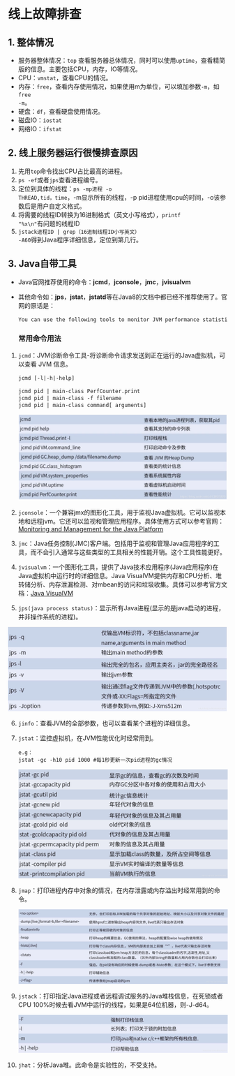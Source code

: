 # 线上故障排查

## 1. 整体情况

- 服务器整体情况：<code>top</code> 查看服务器总体情况，同时可以使用<code>uptime</code>，查看精简版的信息。主要包括CPU，内存，IO等情况。
- CPU：<code>vmstat</code>，查看CPU的情况。
- 内存：<code>free</code>，查看内存使用情况，如果使用m为单位，可以填加参数<code>-m</code>，如<code>free -m</code>。
- 硬盘：<code>df</code>，查看硬盘使用情况。
- 磁盘IO：<code>iostat</code>
- 网络IO：<code>ifstat</code>

## 2. 线上服务器运行很慢排查原因

1. 先用<code>top</code>命令找出CPU占比最高的进程。
2. <code>ps -ef</code>或者<code>jps</code>查看进程编号。
3. 定位到具体的线程：<code>ps -mp进程 -o THREAD,tid，time</code>，-m显示所有的线程，-p pid进程使用cpu的时间，-o该参数后是用户自定义格式。
4. 将需要的线程ID转换为16进制格式（英文小写格式），<code>printf "%x\n"</code>有问题的线程ID
5. <code>jstack进程ID | grep（16进制线程ID小写英文） -A60</code>得到Java程序详细信息，定位到第几行。

## 3. Java自带工具

- Java官网推荐使用的命令：**jcmd**，**jconsole**，**jmc**，**jvisualvm**

- 其他命令如：**jps**，**jstat**，**jstatd**等在Java8的文档中都已经不推荐使用了。官网的原话是：

  ```markdown
  You can use the following tools to monitor JVM performance statistics. The tools described in this section are unsupported and experimental, and should be used with that in mind. They may not be available in future JDK versions.
  ```

  ### 常用命令用法

1. <code>jcmd</code>：JVM诊断命令工具-将诊断命令请求发送到正在运行的Java虚拟机，可以查看 JVM 信息。

   ```shell
   jcmd [-l|-h|-help]
   ```

   ```shell
   jcmd pid | main-class PerfCounter.print
   jcmd pid | main-class -f filename
   jcmd pid | main-class command[ arguments]
   ```
   ![在这里插入图片描述](images/jcmd.png)

2. `jconsole`：一个兼容jmx的图形化工具，用于监视Java虚拟机。它可以监视本地和远程jvm。它还可以监视和管理应用程序。具体使用方式可以参考官网：[Monitoring and Management for the Java Platform](https://docs.oracle.com/javase/8/docs/technotes/guides/management/index.html)

3. `jmc`：Java任务控制(JMC)客户端。包括用于监视和管理Java应用程序的工具，而不会引入通常与这些类型的工具相关的性能开销。这个工具性能更好。

4. `jvisualvm`：一个图形化工具，提供了Java技术应用程序(Java应用程序)在Java虚拟机中运行时的详细信息。Java VisualVM提供内存和CPU分析、堆转储分析、内存泄漏检测、对mbean的访问和垃圾收集。具体可以参考官方文档：[Java VisualVM](https://docs.oracle.com/javase/8/docs/technotes/guides/visualvm/index.html)

5. `jps(java process status)`：显示所有Java进程(显示的是java启动的进程，并非操作系统的进程)。
<img src="images/jps.png" alt="img"/>

6. `jinfo`：查看JVM的全部参数，也可以查看某个进程的详细信息。

7. `jstat`：监控虚拟机，在JVM性能优化时经常用到。

   ```shell
   e.g：
   jstat -gc -h10 pid 1000 #每1秒更新一次pid进程的gc情况
   ```
   ![在这里插入图片描述](images/jstat.png)

8. `jmap`：打印进程内存中对象的情况，在内存泄露或内存溢出时经常用到的命令。

   ![在这里插入图片描述](images/jmap.png)

9. `jstack`：打印指定Java进程或者远程调试服务的Java堆栈信息，在死锁或者CPU 100%时候去看JVM中运行的线程，如果是64位机器，则-J-d64。

   ![img](images/jstack.png)

11. `jhat`：分析Java堆。此命令是实验性的，不受支持。
